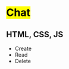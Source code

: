 <h1><mark>Chat</mark></h1>
<h2><strong>HTML, CSS, JS</strong></h2>
<ul>
<li>Create</li>
<li>Read</li>
<li>Delete</li>
</ul>
